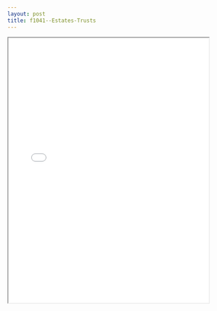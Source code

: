 ```yaml
---
layout: post
title: f1041--Estates-Trusts
---
```


<div class="pdf-container">
<iframe src="/ea/assets/pdfs/f1041--Estates-Trusts.pdf" height="600" width="90%" allowFullScreen="true"></iframe>
</div>

